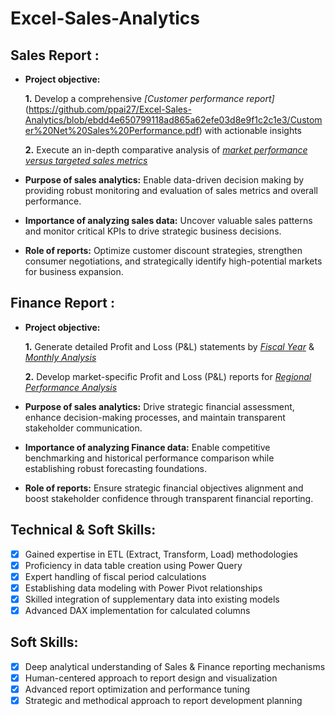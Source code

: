 # Excel-Sales-Analytics

## Sales Report :

- **Project objective:** 

    **1.** Develop a comprehensive _[Customer performance report]_(https://github.com/ppai27/Excel-Sales-Analytics/blob/ebdd4e650799118ad865a62efe03d8e9f1c2c1e3/Customer%20Net%20Sales%20Performance.pdf) with actionable insights

    **2.** Execute an in-depth comparative analysis of _[market performance versus targeted sales metrics](https://github.com/ppai27/Excel-Sales-Analytics/blob/ebdd4e650799118ad865a62efe03d8e9f1c2c1e3/Market%20Performance%20Vs%20Target%20Report.pdf)_

- **Purpose of sales analytics:** Enable data-driven decision making by providing robust monitoring and evaluation of sales metrics and overall performance.

- **Importance of analyzing sales data:** Uncover valuable sales patterns and monitor critical KPIs to drive strategic business decisions.

- **Role of reports:** Optimize customer discount strategies, strengthen consumer negotiations, and strategically identify high-potential markets for business expansion.


## Finance Report :

- **Project objective:** 

    **1.** Generate detailed Profit and Loss (P&L) statements by _[Fiscal Year](https://github.com/ppai27/Excel-Sales-Analytics/blob/ebdd4e650799118ad865a62efe03d8e9f1c2c1e3/P%20%26%20L%20Statement%20by%20Fiscal%20Years.pdf)_ & _[Monthly Analysis](https://github.com/ppai27/Excel-Sales-Analytics/blob/ebdd4e650799118ad865a62efe03d8e9f1c2c1e3/P%20%26%20L%20Statement%20%20by%20Months.pdf)_ 

   **2.** Develop market-specific Profit and Loss (P&L) reports for _[Regional Performance Analysis](https://github.com/ppai27/Excel-Sales-Analytics/blob/ebdd4e650799118ad865a62efe03d8e9f1c2c1e3/P%20%26%20L%20Statement%20for%20Markets.pdf)_

- **Purpose of sales analytics:** Drive strategic financial assessment, enhance decision-making processes, and maintain transparent stakeholder communication.

- **Importance of analyzing Finance data:** Enable competitive benchmarking and historical performance comparison while establishing robust forecasting foundations.

- **Role of reports:** Ensure strategic financial objectives alignment and boost stakeholder confidence through transparent financial reporting.


## Technical & Soft Skills:
- [x]	Gained expertise in ETL (Extract, Transform, Load) methodologies
- [x]	Proficiency in data table creation using Power Query
- [x]	Expert handling of fiscal period calculations
- [x]	Establishing data modeling with Power Pivot relationships
- [x]	Skilled integration of supplementary data into existing models
- [x]	Advanced DAX implementation for calculated columns

## Soft Skills:
- [x]	Deep analytical understanding of Sales & Finance reporting mechanisms
- [x]	Human-centered approach to report design and visualization
- [x]	Advanced report optimization and performance tuning
- [x]	Strategic and methodical approach to report development planning
